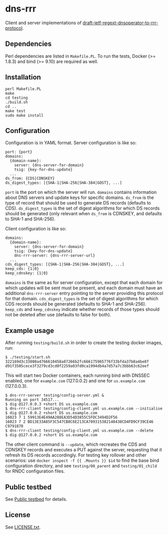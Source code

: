 # dns-rrr

Client and server implementations of [draft-ietf-regext-dnsoperator-to-rrr-protocol](https://tools.ietf.org/html/draft-ietf-regext-dnsoperator-to-rrr-protocol).

## Dependencies

Perl dependencies are listed in `Makefile.PL`.  To run the tests,
Docker (>= 1.8.3) and bind (>= 9.10) are required as well.

## Installation

    perl Makefile.PL
    make
    cd testing
    ./build.sh
    cd ..
    make test
    sudo make install

## Configuration

Configuration is in YAML format.  Server configuration is like so:

    port: {port}
    domains:
      {domain-name}:
        server: {dns-server-for-domain}
        tsig: {key-for-dns-update}
      ...
    ds_from: {CDS|CDNSKEY}
    ds_digest_types: [{SHA-1|SHA-256|SHA-384|GOST}, ...]

`port` is the port on which the server will run.  `domains` contains
information about DNS servers and update keys for specific domains.
`ds_from` is the type of record that should be used to generate DS
records (defaults to CDS).  `ds_digest_types` is the set of digest
algorithms for which DS records should be generated (only relevant
when `ds_from` is CDNSKEY, and defaults to SHA-1 and SHA-256).

Client configuration is like so:

    domains:
      {domain-name}:
        server: {dns-server-for-domain}
        tsig: {key-for-dns-update}
        dns-rrr-server: {dns-rrr-server-url}
      ...
    cds_digest_types: [{SHA-1|SHA-256|SHA-384|GOST}, ...]
    keep_cds: {1|0}
    keep_cdnskey: {1|0}

`domains` is the same as for server configuration, except that each
domain for which updates will be sent must be present, and each domain
must have an additional `dns-rrr-server` entry pointing to the server
providing this protocol for that domain.  `cds_digest_types` is the
set of digest algorithms for which CDS records should be generated
(defaults to SHA-1 and SHA-256).  `keep_cds` and `keep_cdnskey`
indicate whether records of those types should not be deleted after
use (defaults to false for both).

## Example usage

After running `testing/build.sh` in order to create the testing docker images,
run:

    $ ./testing/start.sh
    322169d3c33808a4766610458a87266b2fc666175965776f33bfda37b8a4be8f
    d91f3505cece3f3279cd3cd0f2259a03fd0ca1994db4a7d57a7c3bbb63c62eef

This will start two Docker containers, each running bind with DNSSEC
enabled, one for `example.com` (127.0.0.2) and one for
`us.example.com` (127.0.0.3).

    $ dns-rrr-server testing/config-server.yml &
    Running on port 34517...
    $ dig @127.0.0.3 +short DS us.example.com
    $ dns-rrr-client testing/config-client.yml us.example.com --initialise
    $ dig @127.0.0.2 +short DS us.example.com
    16023 7 1 59913E4E49AA288EA3D54D3855C5FDC3494D2F56
    16023 7 2 BD13E33A85F3C547CB8C6E213CA709315382140438CD4FD9CF39CE46 C9791870
    $ dns-rrr-client testing/config-client.yml us.example.com --delete
    $ dig @127.0.0.2 +short DS us.example.com

The other client command is `--update`, which recreates the CDS and
CDNSKEY records and executes a PUT against the server, requesting that
it refresh its DS records accordingly.  For testing key rollover and
other scenarios: use `docker inspect -f {{ .Mounts }} $id` to find the
base bind configuration directory, and see `testing/00_parent` and
`testing/01_child` for RNDC configuration files.

## Public testbed

See [Public testbed](testbed.md) for details.

## License

See [LICENSE.txt](LICENSE.txt).
